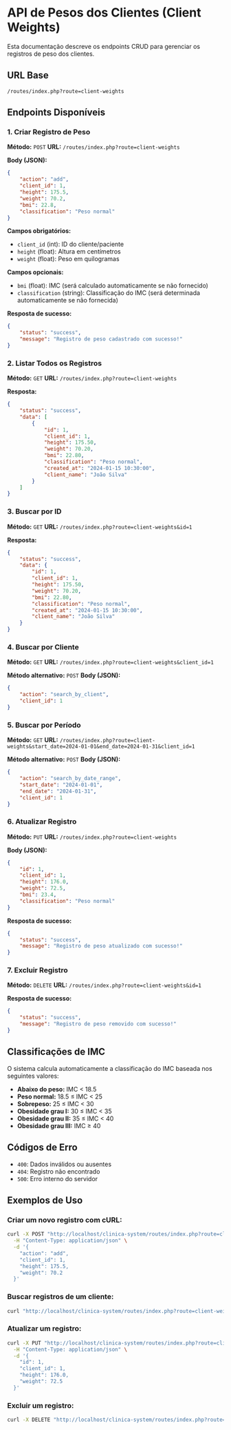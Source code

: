 # API de Pesos dos Clientes (Client Weights)

Esta documentação descreve os endpoints CRUD para gerenciar os registros de peso dos clientes.

## URL Base
```
/routes/index.php?route=client-weights
```

## Endpoints Disponíveis

### 1. Criar Registro de Peso
**Método:** `POST`
**URL:** `/routes/index.php?route=client-weights`

**Body (JSON):**
```json
{
    "action": "add",
    "client_id": 1,
    "height": 175.5,
    "weight": 70.2,
    "bmi": 22.8,
    "classification": "Peso normal"
}
```

**Campos obrigatórios:**
- `client_id` (int): ID do cliente/paciente
- `height` (float): Altura em centímetros
- `weight` (float): Peso em quilogramas

**Campos opcionais:**
- `bmi` (float): IMC (será calculado automaticamente se não fornecido)
- `classification` (string): Classificação do IMC (será determinada automaticamente se não fornecida)

**Resposta de sucesso:**
```json
{
    "status": "success",
    "message": "Registro de peso cadastrado com sucesso!"
}
```

### 2. Listar Todos os Registros
**Método:** `GET`
**URL:** `/routes/index.php?route=client-weights`

**Resposta:**
```json
{
    "status": "success",
    "data": [
        {
            "id": 1,
            "client_id": 1,
            "height": 175.50,
            "weight": 70.20,
            "bmi": 22.80,
            "classification": "Peso normal",
            "created_at": "2024-01-15 10:30:00",
            "client_name": "João Silva"
        }
    ]
}
```

### 3. Buscar por ID
**Método:** `GET`
**URL:** `/routes/index.php?route=client-weights&id=1`

**Resposta:**
```json
{
    "status": "success",
    "data": {
        "id": 1,
        "client_id": 1,
        "height": 175.50,
        "weight": 70.20,
        "bmi": 22.80,
        "classification": "Peso normal",
        "created_at": "2024-01-15 10:30:00",
        "client_name": "João Silva"
    }
}
```

### 4. Buscar por Cliente
**Método:** `GET`
**URL:** `/routes/index.php?route=client-weights&client_id=1`

**Método alternativo:** `POST`
**Body (JSON):**
```json
{
    "action": "search_by_client",
    "client_id": 1
}
```

### 5. Buscar por Período
**Método:** `GET`
**URL:** `/routes/index.php?route=client-weights&start_date=2024-01-01&end_date=2024-01-31&client_id=1`

**Método alternativo:** `POST`
**Body (JSON):**
```json
{
    "action": "search_by_date_range",
    "start_date": "2024-01-01",
    "end_date": "2024-01-31",
    "client_id": 1
}
```

### 6. Atualizar Registro
**Método:** `PUT`
**URL:** `/routes/index.php?route=client-weights`

**Body (JSON):**
```json
{
    "id": 1,
    "client_id": 1,
    "height": 176.0,
    "weight": 72.5,
    "bmi": 23.4,
    "classification": "Peso normal"
}
```

**Resposta de sucesso:**
```json
{
    "status": "success",
    "message": "Registro de peso atualizado com sucesso!"
}
```

### 7. Excluir Registro
**Método:** `DELETE`
**URL:** `/routes/index.php?route=client-weights&id=1`

**Resposta de sucesso:**
```json
{
    "status": "success",
    "message": "Registro de peso removido com sucesso!"
}
```

## Classificações de IMC

O sistema calcula automaticamente a classificação do IMC baseada nos seguintes valores:

- **Abaixo do peso:** IMC < 18.5
- **Peso normal:** 18.5 ≤ IMC < 25
- **Sobrepeso:** 25 ≤ IMC < 30
- **Obesidade grau I:** 30 ≤ IMC < 35
- **Obesidade grau II:** 35 ≤ IMC < 40
- **Obesidade grau III:** IMC ≥ 40

## Códigos de Erro

- `400`: Dados inválidos ou ausentes
- `404`: Registro não encontrado
- `500`: Erro interno do servidor

## Exemplos de Uso

### Criar um novo registro com cURL:
```bash
curl -X POST "http://localhost/clinica-system/routes/index.php?route=client-weights" \
  -H "Content-Type: application/json" \
  -d '{
    "action": "add",
    "client_id": 1,
    "height": 175.5,
    "weight": 70.2
  }'
```

### Buscar registros de um cliente:
```bash
curl "http://localhost/clinica-system/routes/index.php?route=client-weights&client_id=1"
```

### Atualizar um registro:
```bash
curl -X PUT "http://localhost/clinica-system/routes/index.php?route=client-weights" \
  -H "Content-Type: application/json" \
  -d '{
    "id": 1,
    "client_id": 1,
    "height": 176.0,
    "weight": 72.5
  }'
```

### Excluir um registro:
```bash
curl -X DELETE "http://localhost/clinica-system/routes/index.php?route=client-weights&id=1"
```
